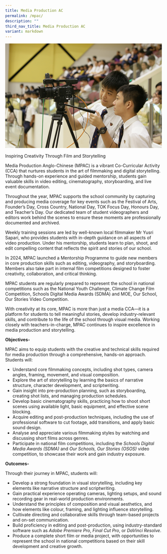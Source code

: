 ```yaml
---
title: Media Production AC
permalink: /mpac/
description: ""
third_nav_title: Media Production AC
variant: markdown
---
```

![](/images/Main-Pic.jpg)

        
Inspiring Creativity Through Film and Storytelling

Media Production Anglo-Chinese (MPAC) is a vibrant Co-Curricular Activity (CCA) that nurtures students in the art of filmmaking and digital storytelling. Through hands-on experience and guided mentorship, students gain valuable skills in video editing, cinematography, storyboarding, and live event documentation.

Throughout the year, MPAC supports the school community by capturing and producing media coverage for key events such as the Festival of Arts, Founder’s Day, Cross Country, National Day, TOK Focus Day, Honours Day, and Teacher’s Day. Our dedicated team of student videographers and editors work behind the scenes to ensure these moments are professionally documented and archived.

Weekly training sessions are led by well-known local filmmaker Mr Yusri Sapari, who provides students with in-depth guidance on all aspects of video production. Under his mentorship, students learn to plan, shoot, and edit compelling content that reflects the spirit and stories of our school.

In 2024, MPAC launched a Mentorship Programme to guide new members in core production skills such as editing, videography, and storyboarding. Members also take part in internal film competitions designed to foster creativity, collaboration, and critical thinking.

MPAC students are regularly prepared to represent the school in national competitions such as the National Youth Challenge, Climate Change Film Competition, Schools Digital Media Awards (SDMA) and MOE, Our School, Our Stories Video Competition.

With creativity at its core, MPAC is more than just a media CCA—it is a platform for students to tell meaningful stories, develop industry-relevant skills, and contribute to the life of the school through visual media. Working closely with teachers-in-charge, MPAC continues to inspire excellence in media production and storytelling.

**Objectives-**

MPAC aims to equip students with the creative and technical skills required for media production through a comprehensive, hands-on approach. Students will:

*   Understand core filmmaking concepts, including shot types, camera angles, framing, movement, and visual composition.
*   Explore the art of storytelling by learning the basics of narrative structure, character development, and scriptwriting.
*   Gain insight into pre-production planning, such as storyboarding, creating shot lists, and managing production schedules.
*   Develop basic cinematography skills, practicing how to shoot short scenes using available light, basic equipment, and effective scene blocking.
*   Acquire editing and post-production techniques, including the use of professional software to cut footage, add transitions, and apply basic sound design.
*   Analyse and appreciate various filmmaking styles by watching and discussing short films across genres.
*   Participate in national film competitions, including the _Schools Digital Media Awards (SDMA)_ and _Our Schools, Our Stories (OSOS)_ video competition, to showcase their work and gain industry exposure.

**Outcomes-**

Through their journey in MPAC, students will:

*   Develop a strong foundation in visual storytelling, including key elements like narrative structure and scriptwriting.
*   Gain practical experience operating cameras, lighting setups, and sound recording gear in real-world production environments.
*   Understand the principles of composition and visual aesthetics, and how elements like colour, framing, and lighting influence storytelling.
*   Cultivate directing and collaborative skills through team-based projects and on-set communication.
*   Build proficiency in editing and post-production, using industry-standard software such as _Adobe Premiere Pro_, _Final Cut Pro_, or _DaVinci Resolve_.
*   Produce a complete short film or media project, with opportunities to represent the school in national competitions based on their skill development and creative growth.